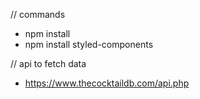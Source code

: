 // commands
- npm install
- npm install styled-components

// api to fetch data
- https://www.thecocktaildb.com/api.php


